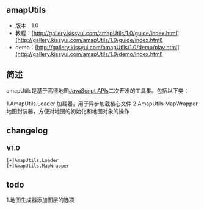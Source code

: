 ## amapUtils

* 版本：1.0
* 教程：[http://gallery.kissyui.com/amapUtils/1.0/guide/index.html](http://gallery.kissyui.com/amapUtils/1.0/guide/index.html)
* demo：[http://gallery.kissyui.com/amapUtils/1.0/demo/play.html](http://gallery.kissyui.com/amapUtils/1.0/demo/index.html)

## 简述

amapUtils是基于高德地图[JavaScript APIs](http://api.amap.com/javascript/index)二次开发的工具集。包括以下类：

1.AmapUtils.Loader 加载器，用于异步加载核心文件
2.AmapUtils.MapWrapper 地图封装器，方便对地图的初始化和地图对象的操作

## changelog

### V1.0

    [+]AmapUtils.Loader
    [+]AmapUtils.MapWrapper

## todo

1.地图生成器添加图层的选项


